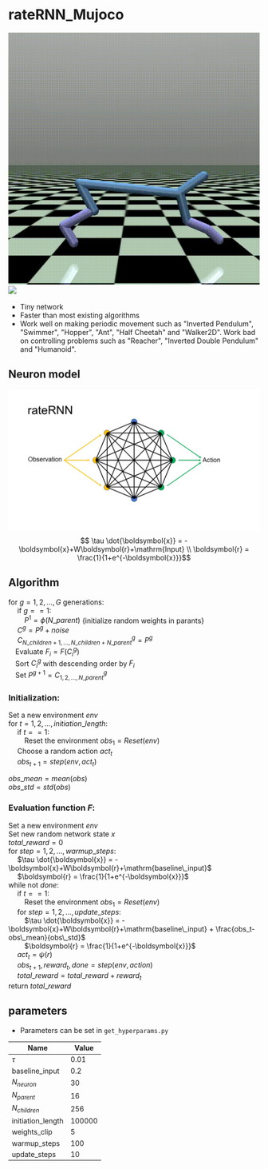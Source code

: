 # rateRNN_Mujoco
![](doc/HalfCheetah.gif)
![](doc/Walker2d.gif)
- Tiny network
- Faster than most existing algorithms
- Work well on making periodic movement such as "Inverted Pendulum", "Swimmer", "Hopper", "Ant", "Half Cheetah" and "Walker2D". Work bad on controlling problems such as "Reacher", "Inverted Double Pendulum" and "Humanoid".
## Neuron model
![](doc/rateRNN.jpg)
$$ \tau \dot{\boldsymbol{x}} = -\boldsymbol{x}+W\boldsymbol{r}+\mathrm{Input} \\ 
\boldsymbol{r} = \frac{1}{1+e^{-\boldsymbol{x}}}$$

## Algorithm
for $g=1,2,...,G$ generations:  
&emsp; if $g==1$:  
&emsp;&emsp; $P^1 = \phi(N\_parent)$ {initialize random weights in parants}  
&emsp; $C^g = P^g + noise$  
&emsp; $C^g_{N\_children+1,...,N\_children+N\_parent} = P^g$  
&emsp;Evaluate $F_i = F(C^g_i)$  
&emsp;Sort $C^g_i$ with descending order by $F_i$  
&emsp;Set $P^{g+1}=C^g_{1,2,...,N\_parent}$  

### Initialization:
Set a new environment $env$  
for $t=1,2,...,initiation\_length$:  
&emsp; if $t==1$:  
&emsp;&emsp; Reset the environment $obs_1 = Reset(env)$  
&emsp; Choose a random action $act_t$  
&emsp; $obs_{t+1}=step(env,act_t)$

$obs\_mean = mean(obs)$  
$obs\_std = std(obs)$  

### Evaluation function $F$:  
Set a new environment $env$  
Set new random network state $x$  
$total\_reward=0$  
for $step=1,2,...,warmup\_steps$:  
&emsp; $\tau \dot{\boldsymbol{x}} = -\boldsymbol{x}+W\boldsymbol{r}+\mathrm{baseline\_input}$  
&emsp; $\boldsymbol{r} = \frac{1}{1+e^{-\boldsymbol{x}}}$  
while not $done$:  
&emsp; if $t==1$:  
&emsp;&emsp; Reset the environment $obs_1 = Reset(env)$  
&emsp; for $step=1,2,...,update\_steps$:  
&emsp;&emsp; $\tau \dot{\boldsymbol{x}} = -\boldsymbol{x}+W\boldsymbol{r}+\mathrm{baseline\_input} + \frac{obs_t-obs\_mean}{obs\_std}$  
&emsp;&emsp; $\boldsymbol{r} = \frac{1}{1+e^{-\boldsymbol{x}}}$  
&emsp; $act_t=\psi(r)$  
&emsp; $obs_{t+1}, reward_t, done = step(env,action)$  
&emsp; $total\_reward = total\_reward+reward_t$  
return $total\_reward$


## parameters
- Parameters can be set in `get_hyperparams.py`  

| Name | Value |
| ------ | ------ |
| $\tau$ | 0.01 |
| baseline_input | 0.2 |
| $N_{neuron}$ | 30 |
| $N_{parent}$ | 16 |
| $N_{children}$ | 256 |
| initiation_length | 100000 |
| weights_clip | 5 |
| warmup_steps | 100 |
| update_steps | 10 |

